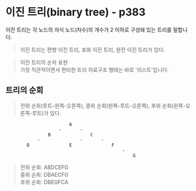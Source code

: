 # 이진 트리(binary tree) - p383
이진 트리는 각 노드의 자식 노드(차수)의 개수가 2 이하로 구성돼 있는 트리를 말합니다.

> 이진 트리는 편향 이진 트리, 포화 이진 트리, 완전 이진 트리가 있다.

> 이진 트리의 순차 표현  
> 가장 직관적이면서 편리한 트리 자료구조 형태는 바로 '리스트'입니다.

## 트리의 순회
> 전위 순회(루트-왼쪽-오른쪽), 중위 순회(왼쪽-루트-오른쪽), 후위 순회(왼쪽-오른쪽-루트)가 있다.
```
                        A
                    -       -
                B               C
            -               -       -
        D               E               F
                                            -
                                                G
```

>  전위 순회: ABDCEFG  
>  중위 순회: DBAECFG  
>  후위 순회: DBEGFCA